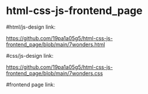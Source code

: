 # html-css-js-frontend_page

#html/js-design link:

https://github.com/19pa1a05g5/html-css-js-frontend_page/blob/main/7wonders.html

#css/js-design link:

https://github.com/19pa1a05g5/html-css-js-frontend_page/blob/main/7wonders.css

#frontend page link:



